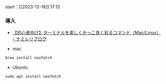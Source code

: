 start：[[2023-12-18]] 17:12

### 導入

- [【初心者向け】ターミナルを楽しくかっこ良く彩るコマンド（Mac/Linux） – ナミレリブログ](https://namileriblog.com/terminal/funny-commands/)

- mac

```python
brew install neofetch
```

- Ubuntu

```python
sudo apt install neofetch
```
